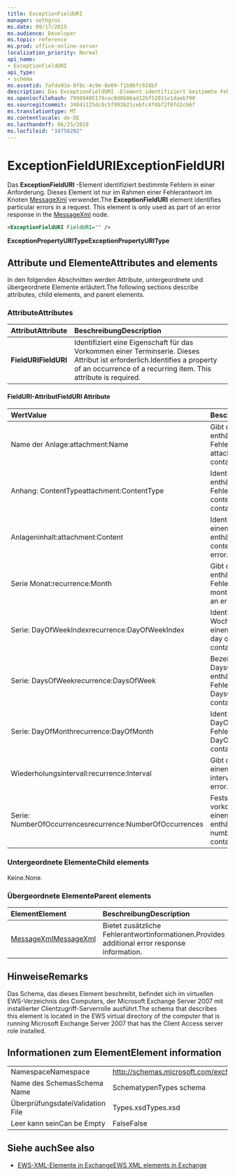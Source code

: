 ```yaml
---
title: ExceptionFieldURI
manager: sethgros
ms.date: 09/17/2015
ms.audience: Developer
ms.topic: reference
ms.prod: office-online-server
localization_priority: Normal
api_name:
- ExceptionFieldURI
api_type:
- schema
ms.assetid: 7afda93a-0f8c-4c9e-8e09-f1b0bfc928bf
description: Das ExceptionFieldURI -Element identifiziert bestimmte Fehlern in einer Anforderung. Dieses Element ist nur im Rahmen einer Fehlerantwort im Knoten MessageXml verwendet.
ms.openlocfilehash: 79909405179cec0d0b86ad12bf52031e1daeb790
ms.sourcegitcommit: 34041125dc8c5f993b21cebfc4f8b72f0fd2cb6f
ms.translationtype: MT
ms.contentlocale: de-DE
ms.lasthandoff: 06/25/2018
ms.locfileid: "19758292"
---
```

# <a name="exceptionfielduri"></a><span data-ttu-id="e95f4-104">ExceptionFieldURI</span><span class="sxs-lookup"><span data-stu-id="e95f4-104">ExceptionFieldURI</span></span>

<span data-ttu-id="e95f4-p102">Das **ExceptionFieldURI** -Element identifiziert bestimmte Fehlern in einer Anforderung. Dieses Element ist nur im Rahmen einer Fehlerantwort im Knoten [MessageXml](messagexml.md) verwendet.</span><span class="sxs-lookup"><span data-stu-id="e95f4-p102">The **ExceptionFieldURI** element identifies particular errors in a request. This element is only used as part of an error response in the [MessageXml](messagexml.md) node.</span></span> 
  
```xml
<ExceptionFieldURI FieldURI="" />
```

 <span data-ttu-id="e95f4-107">**ExceptionPropertyURIType**</span><span class="sxs-lookup"><span data-stu-id="e95f4-107">**ExceptionPropertyURIType**</span></span>
## <a name="attributes-and-elements"></a><span data-ttu-id="e95f4-108">Attribute und Elemente</span><span class="sxs-lookup"><span data-stu-id="e95f4-108">Attributes and elements</span></span>

<span data-ttu-id="e95f4-109">In den folgenden Abschnitten werden Attribute, untergeordnete und übergeordnete Elemente erläutert.</span><span class="sxs-lookup"><span data-stu-id="e95f4-109">The following sections describe attributes, child elements, and parent elements.</span></span>
  
### <a name="attributes"></a><span data-ttu-id="e95f4-110">Attribute</span><span class="sxs-lookup"><span data-stu-id="e95f4-110">Attributes</span></span>

|<span data-ttu-id="e95f4-111">**Attribut**</span><span class="sxs-lookup"><span data-stu-id="e95f4-111">**Attribute**</span></span>|<span data-ttu-id="e95f4-112">**Beschreibung**</span><span class="sxs-lookup"><span data-stu-id="e95f4-112">**Description**</span></span>|
|:-----|:-----|
|<span data-ttu-id="e95f4-113">**FieldURI**</span><span class="sxs-lookup"><span data-stu-id="e95f4-113">**FieldURI**</span></span> <br/> |<span data-ttu-id="e95f4-p103">Identifiziert eine Eigenschaft für das Vorkommen einer Terminserie. Dieses Attribut ist erforderlich.</span><span class="sxs-lookup"><span data-stu-id="e95f4-p103">Identifies a property of an occurrence of a recurring item. This attribute is required.</span></span>  <br/> |
   
#### <a name="fielduri-attribute"></a><span data-ttu-id="e95f4-116">FieldURI-Attribut</span><span class="sxs-lookup"><span data-stu-id="e95f4-116">FieldURI Attribute</span></span>

|<span data-ttu-id="e95f4-117">**Wert**</span><span class="sxs-lookup"><span data-stu-id="e95f4-117">**Value**</span></span>|<span data-ttu-id="e95f4-118">**Beschreibung**</span><span class="sxs-lookup"><span data-stu-id="e95f4-118">**Description**</span></span>|
|:-----|:-----|
|<span data-ttu-id="e95f4-119">Name der Anlage:</span><span class="sxs-lookup"><span data-stu-id="e95f4-119">attachment:Name</span></span>  <br/> |<span data-ttu-id="e95f4-120">Gibt den Anlagennamen enthält einen Fehler.</span><span class="sxs-lookup"><span data-stu-id="e95f4-120">Identifies the attachment name as containing an error.</span></span>  <br/> |
|<span data-ttu-id="e95f4-121">Anhang: ContentType</span><span class="sxs-lookup"><span data-stu-id="e95f4-121">attachment:ContentType</span></span>  <br/> |<span data-ttu-id="e95f4-122">Identifiziert den Inhaltstyp enthält einen Fehler.</span><span class="sxs-lookup"><span data-stu-id="e95f4-122">Identifies the content type as containing an error.</span></span>  <br/> |
|<span data-ttu-id="e95f4-123">Anlageninhalt:</span><span class="sxs-lookup"><span data-stu-id="e95f4-123">attachment:Content</span></span>  <br/> |<span data-ttu-id="e95f4-124">Identifiziert den Inhalt, der einen Fehler enthält.</span><span class="sxs-lookup"><span data-stu-id="e95f4-124">Identifies the content as containing an error.</span></span>  <br/> |
|<span data-ttu-id="e95f4-125">Serie Monat:</span><span class="sxs-lookup"><span data-stu-id="e95f4-125">recurrence:Month</span></span>  <br/> |<span data-ttu-id="e95f4-126">Gibt das Feld Monat enthält einen Fehler.</span><span class="sxs-lookup"><span data-stu-id="e95f4-126">Identifies the month field as containing an error.</span></span>  <br/> |
|<span data-ttu-id="e95f4-127">Serie: DayOfWeekIndex</span><span class="sxs-lookup"><span data-stu-id="e95f4-127">recurrence:DayOfWeekIndex</span></span>  <br/> |<span data-ttu-id="e95f4-128">Identifiziert den Tag der Wochentagindex enthält einen Fehler.</span><span class="sxs-lookup"><span data-stu-id="e95f4-128">Identifies the day of week index as containing an error.</span></span>  <br/> |
|<span data-ttu-id="e95f4-129">Serie: DaysOfWeek</span><span class="sxs-lookup"><span data-stu-id="e95f4-129">recurrence:DaysOfWeek</span></span>  <br/> |<span data-ttu-id="e95f4-130">Bezeichnet die DaysOfWeek-Eigenschaft enthält einen Fehler.</span><span class="sxs-lookup"><span data-stu-id="e95f4-130">Identifies the DaysOfWeek property as containing an error.</span></span>  <br/> |
|<span data-ttu-id="e95f4-131">Serie: DayOfMonth</span><span class="sxs-lookup"><span data-stu-id="e95f4-131">recurrence:DayOfMonth</span></span>  <br/> |<span data-ttu-id="e95f4-132">Identifiziert die DayOfMonth enthält einen Fehler.</span><span class="sxs-lookup"><span data-stu-id="e95f4-132">Identifies the DayOfMonth as containing an error.</span></span>  <br/> |
|<span data-ttu-id="e95f4-133">Wiederholungsintervall:</span><span class="sxs-lookup"><span data-stu-id="e95f4-133">recurrence:Interval</span></span>  <br/> |<span data-ttu-id="e95f4-134">Gibt das Intervall enthält einen Fehler.</span><span class="sxs-lookup"><span data-stu-id="e95f4-134">Identifies the interval as containing an error.</span></span>  <br/> |
|<span data-ttu-id="e95f4-135">Serie: NumberOfOccurrences</span><span class="sxs-lookup"><span data-stu-id="e95f4-135">recurrence:NumberOfOccurrences</span></span>  <br/> |<span data-ttu-id="e95f4-136">Feststellen der Anzahl von vorkommen, dass Sie einen Fehler enthält.</span><span class="sxs-lookup"><span data-stu-id="e95f4-136">Identifies the number of occurrences as containing an error.</span></span>  <br/> |
   
### <a name="child-elements"></a><span data-ttu-id="e95f4-137">Untergeordnete Elemente</span><span class="sxs-lookup"><span data-stu-id="e95f4-137">Child elements</span></span>

<span data-ttu-id="e95f4-138">Keine.</span><span class="sxs-lookup"><span data-stu-id="e95f4-138">None.</span></span>
  
### <a name="parent-elements"></a><span data-ttu-id="e95f4-139">Übergeordnete Elemente</span><span class="sxs-lookup"><span data-stu-id="e95f4-139">Parent elements</span></span>

|<span data-ttu-id="e95f4-140">**Element**</span><span class="sxs-lookup"><span data-stu-id="e95f4-140">**Element**</span></span>|<span data-ttu-id="e95f4-141">**Beschreibung**</span><span class="sxs-lookup"><span data-stu-id="e95f4-141">**Description**</span></span>|
|:-----|:-----|
|[<span data-ttu-id="e95f4-142">MessageXml</span><span class="sxs-lookup"><span data-stu-id="e95f4-142">MessageXml</span></span>](messagexml.md) <br/> |<span data-ttu-id="e95f4-143">Bietet zusätzliche Fehlerantwortinformationen.</span><span class="sxs-lookup"><span data-stu-id="e95f4-143">Provides additional error response information.</span></span>  <br/> |
   
## <a name="remarks"></a><span data-ttu-id="e95f4-144">Hinweise</span><span class="sxs-lookup"><span data-stu-id="e95f4-144">Remarks</span></span>

<span data-ttu-id="e95f4-145">Das Schema, das dieses Element beschreibt, befindet sich im virtuellen EWS-Verzeichnis des Computers, der Microsoft Exchange Server 2007 mit installierter Clientzugriff-Serverrolle ausführt.</span><span class="sxs-lookup"><span data-stu-id="e95f4-145">The schema that describes this element is located in the EWS virtual directory of the computer that is running Microsoft Exchange Server 2007 that has the Client Access server role installed.</span></span>
  
## <a name="element-information"></a><span data-ttu-id="e95f4-146">Informationen zum Element</span><span class="sxs-lookup"><span data-stu-id="e95f4-146">Element information</span></span>

|||
|:-----|:-----|
|<span data-ttu-id="e95f4-147">Namespace</span><span class="sxs-lookup"><span data-stu-id="e95f4-147">Namespace</span></span>  <br/> |http://schemas.microsoft.com/exchange/services/2006/types  <br/> |
|<span data-ttu-id="e95f4-148">Name des Schemas</span><span class="sxs-lookup"><span data-stu-id="e95f4-148">Schema Name</span></span>  <br/> |<span data-ttu-id="e95f4-149">Schematypen</span><span class="sxs-lookup"><span data-stu-id="e95f4-149">Types schema</span></span>  <br/> |
|<span data-ttu-id="e95f4-150">Überprüfungsdatei</span><span class="sxs-lookup"><span data-stu-id="e95f4-150">Validation File</span></span>  <br/> |<span data-ttu-id="e95f4-151">Types.xsd</span><span class="sxs-lookup"><span data-stu-id="e95f4-151">Types.xsd</span></span>  <br/> |
|<span data-ttu-id="e95f4-152">Leer kann sein</span><span class="sxs-lookup"><span data-stu-id="e95f4-152">Can be Empty</span></span>  <br/> |<span data-ttu-id="e95f4-153">False</span><span class="sxs-lookup"><span data-stu-id="e95f4-153">False</span></span>  <br/> |
   
## <a name="see-also"></a><span data-ttu-id="e95f4-154">Siehe auch</span><span class="sxs-lookup"><span data-stu-id="e95f4-154">See also</span></span>



- [<span data-ttu-id="e95f4-155">EWS-XML-Elemente in Exchange</span><span class="sxs-lookup"><span data-stu-id="e95f4-155">EWS XML elements in Exchange</span></span>](ews-xml-elements-in-exchange.md)

